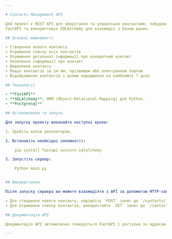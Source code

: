 ```yaml
---

# Contacts Management API

Цей проект є REST API для зберігання та управління контактами, побудований на інфраструктурі
FastAPI та використовує SQLAlchemy для взаємодії з базою даних.

## Основні можливості

- Створення нового контакту
- Отримання списку всіх контактів
- Отримання детальної інформації про конкретний контакт
- Оновлення інформації про контакт
- Видалення контакту
- Пошук контактів за ім'ям, прізвищем або електронною поштою
- Відображення контактів з днями народження на найближчі 7 днів

## Технології

- **FastAPI**
- **SQLAlchemy**, ORM (Object-Relational Mapping) для Python.
- **Postgresql** 

## Встановлення та запуск

Для запуску проекту виконайте наступні кроки:

1. Зробіть копію репозиторію.

2. Встановіть необхідні залежності:

    pip install fastapi uvicorn sqlalchemy 

3. Запустіть сервер:

    Python main.py


## Використання

Після запуску сервера ви можете взаємодіяти з API за допомогою HTTP-запитів. Наприклад:

- Для створення нового контакту, надішліть `POST` запит до `/contacts/` з відповідним JSON тілом.
- Для отримання списку контактів, використайте `GET` запит до `/contacts/`.

## Документація API

Документація API автоматично генерується FastAPI і доступна за адресою `/docs` або `/redoc` після запуску сервера.

---
```

